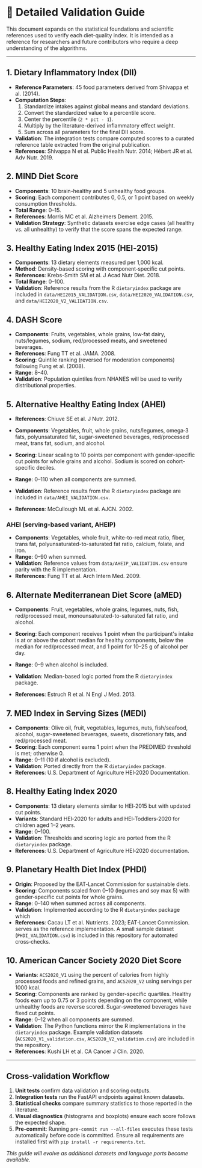 # 🔬 Detailed Validation Guide

This document expands on the statistical foundations and scientific references used to verify each diet-quality index.
It is intended as a reference for researchers and future contributors who require a deep understanding of the algorithms.

---

## 1. Dietary Inflammatory Index (DII)

- **Reference Parameters**: 45 food parameters derived from Shivappa et al. (2014).
- **Computation Steps**:
  1. Standardize intakes against global means and standard deviations.
  2. Convert the standardized value to a percentile score.
  3. Center the percentile (`2 * pct - 1`).
  4. Multiply by the literature-derived inflammatory effect weight.
  5. Sum across all parameters for the final DII score.
- **Validation**: The integration tests compare computed scores to a curated reference table extracted from the original publication.
- **References**: Shivappa N et al. Public Health Nutr. 2014; Hébert JR et al. Adv Nutr. 2019.

## 2. MIND Diet Score

- **Components**: 10 brain-healthy and 5 unhealthy food groups.
- **Scoring**: Each component contributes 0, 0.5, or 1 point based on weekly consumption thresholds.
- **Total Range**: 0–15.
- **References**: Morris MC et al. Alzheimers Dement. 2015.
- **Validation Strategy**: Synthetic datasets exercise edge cases (all healthy vs. all unhealthy) to verify that the score spans the expected range.

## 3. Healthy Eating Index 2015 (HEI‑2015)

- **Components**: 13 dietary elements measured per 1,000 kcal.
- **Method**: Density-based scoring with component‑specific cut points.
- **References**: Krebs-Smith SM et al. J Acad Nutr Diet. 2018.
- **Total Range**: 0–100.
- **Validation**: Reference results from the R `dietaryindex` package are included
  in `data/HEI2015_VALIDATION.csv`, `data/HEI2020_VALIDATION.csv`, and
  `data/HEI2020_V2_VALIDATION.csv`.

## 4. DASH Score

- **Components**: Fruits, vegetables, whole grains, low‑fat dairy, nuts/legumes, sodium, red/processed meats, and sweetened beverages.
- **References**: Fung TT et al. JAMA. 2008.
- **Scoring**: Quintile ranking (reversed for moderation components) following Fung et al. (2008).
- **Range**: 8–40.
- **Validation**: Population quintiles from NHANES will be used to verify distributional properties.

## 5. Alternative Healthy Eating Index (AHEI)

- **References**: Chiuve SE et al. J Nutr. 2012.
- **Components**: Vegetables, fruit, whole grains, nuts/legumes, omega‑3 fats, polyunsaturated fat, sugar‑sweetened beverages, red/processed meat, trans fat, sodium, and alcohol.
- **Scoring**: Linear scaling to 10 points per component with gender-specific cut points for whole grains and alcohol. Sodium is scored on cohort-specific deciles.
- **Range**: 0–110 when all components are summed.
- **Validation**: Reference results from the R `dietaryindex` package are included in `data/AHEI_VALIDATION.csv`.

- **References**: McCullough ML et al. AJCN. 2002.
### AHEI (serving-based variant, AHEIP)

- **Components**: Vegetables, whole fruit, white-to-red meat ratio, fiber, trans fat, polyunsaturated-to-saturated fat ratio, calcium, folate, and iron.
- **Range**: 0–90 when summed.
- **Validation**: Reference values from `data/AHEIP_VALIDATION.csv` ensure parity with the R implementation.
- **References**: Fung TT et al. Arch Intern Med. 2009.
## 6. Alternate Mediterranean Diet Score (aMED)

- **Components**: Fruit, vegetables, whole grains, legumes, nuts, fish, red/processed meat, monounsaturated-to-saturated fat ratio, and alcohol.
- **Scoring**: Each component receives 1 point when the participant's intake is at or above the cohort median for healthy components, below the median for red/processed meat, and 1 point for 10–25 g of alcohol per day.
- **Range**: 0–9 when alcohol is included.
- **Validation**: Median-based logic ported from the R `dietaryindex` package.

- **References**: Estruch R et al. N Engl J Med. 2013.
## 7. MED Index in Serving Sizes (MEDI)

- **Components**: Olive oil, fruit, vegetables, legumes, nuts, fish/seafood, alcohol,
  sugar-sweetened beverages, sweets, discretionary fats, and red/processed meat.
- **Scoring**: Each component earns 1 point when the PREDIMED threshold is met; otherwise 0.
- **Range**: 0–11 (10 if alcohol is excluded).
- **Validation**: Ported directly from the R `dietaryindex` package.
- **References**: U.S. Department of Agriculture HEI‑2020 Documentation.


## 8. Healthy Eating Index 2020

- **Components**: 13 dietary elements similar to HEI‑2015 but with updated cut points.
- **Variants**: Standard HEI‑2020 for adults and HEI‑Toddlers‑2020 for children aged 1–2 years.
- **Range**: 0–100.
- **Validation**: Thresholds and scoring logic are ported from the R `dietaryindex` package.
- **References**: U.S. Department of Agriculture HEI‑2020 documentation.

## 9. Planetary Health Diet Index (PHDI)

- **Origin**: Proposed by the EAT‑Lancet Commission for sustainable diets.
- **Scoring**: Components scaled from 0–10 (legumes and soy max 5) with gender‑specific cut points for whole grains.
- **Range**: 0–140 when summed across all components.
- **Validation**: Implemented according to the R `dietaryindex` package which
- **References**: Cacau LT et al. Nutrients. 2023; EAT‑Lancet Commission.
  serves as the reference implementation. A small sample dataset
  (`PHDI_VALIDATION.csv`) is included in this repository for automated
  cross‑checks.

## 10. American Cancer Society 2020 Diet Score

- **Variants**: `ACS2020_V1` using the percent of calories from highly processed foods and refined grains, and `ACS2020_V2` using servings per 1000 kcal.
- **Scoring**: Components are ranked by gender-specific quartiles. Healthy foods earn up to 0.75 or 3 points depending on the component, while unhealthy foods are reverse scored. Sugar-sweetened beverages have fixed cut points.
- **Range**: 0–12 when all components are summed.
- **Validation**: The Python functions mirror the R implementations in the `dietaryindex` package. Example validation datasets (`ACS2020_V1_validation.csv`, `ACS2020_V2_validation.csv`) are included in the repository.
- **References**: Kushi LH et al. CA Cancer J Clin. 2020.

---

## Cross‑validation Workflow

1. **Unit tests** confirm data validation and scoring outputs.
2. **Integration tests** run the FastAPI endpoints against known datasets.
3. **Statistical checks** compare summary statistics to those reported in the literature.
4. **Visual diagnostics** (histograms and boxplots) ensure each score follows the expected shape.
5. **Pre-commit**: Running `pre-commit run --all-files` executes these tests
   automatically before code is committed. Ensure all requirements are installed
   first with `pip install -r requirements.txt`.

_This guide will evolve as additional datasets and language ports become available._
